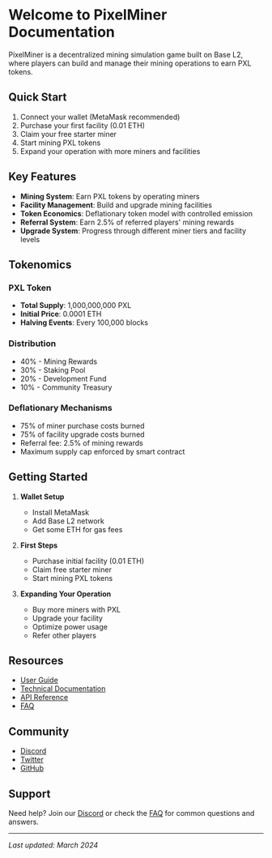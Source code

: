 # Welcome to PixelMiner Documentation

PixelMiner is a decentralized mining simulation game built on Base L2, where players can build and manage their mining operations to earn PXL tokens.

## Quick Start

1. Connect your wallet (MetaMask recommended)
2. Purchase your first facility (0.01 ETH)
3. Claim your free starter miner
4. Start mining PXL tokens
5. Expand your operation with more miners and facilities

## Key Features

- **Mining System**: Earn PXL tokens by operating miners
- **Facility Management**: Build and upgrade mining facilities
- **Token Economics**: Deflationary token model with controlled emission
- **Referral System**: Earn 2.5% of referred players' mining rewards
- **Upgrade System**: Progress through different miner tiers and facility levels

## Tokenomics

### PXL Token
- **Total Supply**: 1,000,000,000 PXL
- **Initial Price**: 0.0001 ETH
- **Halving Events**: Every 100,000 blocks

### Distribution
- 40% - Mining Rewards
- 30% - Staking Pool
- 20% - Development Fund
- 10% - Community Treasury

### Deflationary Mechanisms
- 75% of miner purchase costs burned
- 75% of facility upgrade costs burned
- Referral fee: 2.5% of mining rewards
- Maximum supply cap enforced by smart contract

## Getting Started

1. **Wallet Setup**
   - Install MetaMask
   - Add Base L2 network
   - Get some ETH for gas fees

2. **First Steps**
   - Purchase initial facility (0.01 ETH)
   - Claim free starter miner
   - Start mining PXL tokens

3. **Expanding Your Operation**
   - Buy more miners with PXL
   - Upgrade your facility
   - Optimize power usage
   - Refer other players

## Resources

- [User Guide](user-guide.md)
- [Technical Documentation](technical-documentation.md)
- [API Reference](api-reference.md)
- [FAQ](faq.md)

## Community

- [Discord](https://discord.gg/pixelminer)
- [Twitter](https://twitter.com/pixelminer)
- [GitHub](https://github.com/posgame3/web3miner)

## Support

Need help? Join our [Discord](https://discord.gg/pixelminer) or check the [FAQ](faq.md) for common questions and answers.

---

*Last updated: March 2024* 